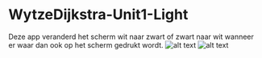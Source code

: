 # WytzeDijkstra-Unit1-Light
Deze app veranderd het scherm wit naar zwart of zwart naar wit wanneer er waar dan ook op het scherm gedrukt wordt.
![alt text]()
![alt text]()
